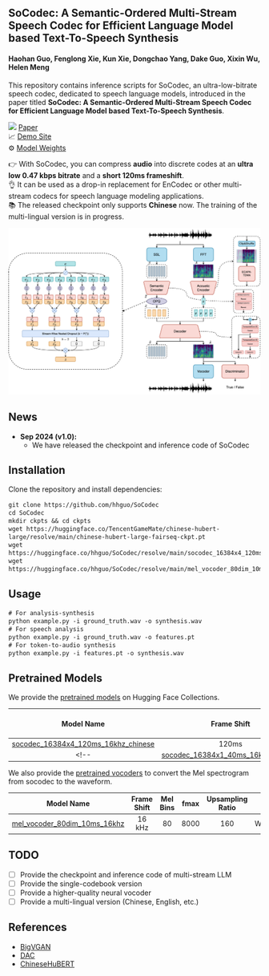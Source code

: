 ## SoCodec: A Semantic-Ordered Multi-Stream Speech Codec for Efficient Language Model based Text-To-Speech Synthesis

#### **Haohan Guo**, Fenglong Xie, Kun Xie, Dongchao Yang, Dake Guo, Xixin Wu, Helen Meng

This repository contains inference scripts for SoCodec, an ultra-low-bitrate speech codec, dedicated to speech language models, introduced in the paper titled **SoCodec: A Semantic-Ordered Multi-Stream Speech Codec for Efficient Language Model based Text-To-Speech Synthesis**.

![](https://static.arxiv.org/static/browse/0.3.4/images/icons/favicon-16x16.png) [Paper](https://arxiv.org/abs/2409.00933) <br>
📈 [Demo Site](https://hhguo.github.io/DemoSoCodec)<br>
⚙ [Model Weights](https://huggingface.co/hhguo/SoCodec)

👉 With SoCodec, you can compress **audio** into discrete codes at an **ultra low 0.47 kbps bitrate** and a **short 120ms frameshift**.  <br>
👌 It can be used as a drop-in replacement for EnCodec or other multi-stream codecs for speech language modeling applications. <br>
📚 The released checkpoint only supports **Chinese** now. The training of the multi-lingual version is in progress.<br>

<center><img src="assets/socodec.png" width="800"></center>

## News
- **Sep 2024 (v1.0):**
  - We have released the checkpoint and inference code of SoCodec
  <!-- - We have released the test set for Socodec, available [**here**](https://hhguo.github.io/DemoSoCodec) -->

## Installation

Clone the repository and install dependencies:

```shell
git clone https://github.com/hhguo/SoCodec
cd SoCodec
mkdir ckpts && cd ckpts
wget https://huggingface.co/TencentGameMate/chinese-hubert-large/resolve/main/chinese-hubert-large-fairseq-ckpt.pt
wget https://huggingface.co/hhguo/SoCodec/resolve/main/socodec_16384x4_120ms_16khz_chinese.safetensors
wget https://huggingface.co/hhguo/SoCodec/resolve/main/mel_vocoder_80dim_10ms_16khz.safetensors
```

## Usage

```shell
# For analysis-synthesis
python example.py -i ground_truth.wav -o synthesis.wav
# For speech analysis
python example.py -i ground_truth.wav -o features.pt
# For token-to-audio synthesis
python example.py -i features.pt -o synthesis.wav
```

## Pretrained Models

We provide the [pretrained models](https://huggingface.co/hhguo/SoCodec) on Hugging Face Collections.

| Model Name                                                                                               | Frame Shift | Codebook Size | Number of Streams | Dataset |
|:--------------------------------------------------------------------------------------------------------:|:-------------:|:--------:|:-----:|:----------------:|
| [socodec_16384x4_120ms_16khz_chinese](https://huggingface.co/hhguo/SoCodec/resolve/main/socodec_16384x4_120ms_16khz_chinese.safetensors)             | 120ms        | 16384      | 4 | WenetSpeech4TTS |
<!-- | [socodec_16384x1_40ms_16khz_chinese](https://huggingface.co/nvidia/bigvgan_v2_44khz_128band_256x)             | 120ms        | 16384      | 4 | WenetSpeech4TTS | -->

We also provide the [pretrained vocoders](https://huggingface.co/hhguo/SoCodec) to convert the Mel spectrogram from socodec to the waveform.

| Model Name                                                                                               | Frame Shift | Mel Bins | fmax  | Upsampling Ratio | Dataset |
|:--------------------------------------------------------------------------------------------------------:|:-------------:|:--------:|:-----:|:----------------:|:--------------------------:|
| [mel_vocoder_80dim_10ms_16khz](https://huggingface.co/hhguo/SoCodec/resolve/main/mel_vocoder_80dim_10ms_16khz.safetensors)             | 16 kHz        | 80      | 8000 | 160 | WenetSpeech4TTS |

## TODO

- [ ] Provide the checkpoint and inference code of multi-stream LLM
- [ ] Provide the single-codebook version
- [ ] Provide a higher-quality neural vocoder
- [ ] Provide a multi-lingual version (Chinese, English, etc.)

## References

- [BigVGAN](https://github.com/NVIDIA/BigVGAN)
- [DAC](https://raw.githubusercontent.com/descriptinc/descript-audio-codec)
- [ChineseHuBERT](https://github.com/TencentGameMate/chinese_speech_pretrain)